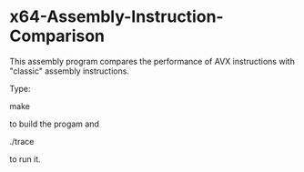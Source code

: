 # x64-Assembly-Instruction-Comparison
This assembly program compares the performance of AVX instructions with "classic" assembly instructions.

Type:

  make
  
to build the progam and

  ./trace
  
to run it.
